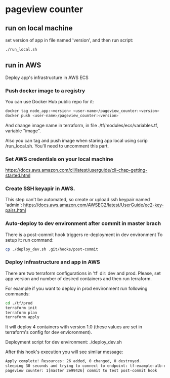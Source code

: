 # pageview counter

## run on local machine

set version of app in file named 'version', and then run script:
```sh
./run_local.sh
```



## run in AWS

Deploy app's infrastructure in AWS ECS

### Push docker image to a registry

You can use Docker Hub public repo for it:

```sh
docker tag node_app:<version> <user-name>/pageview_counter:<version>
docker push <user-name>/pageview_counter:<version>
```
And change image name in terraform, in file ./tf/modules/ecs/variables.tf, variable "image".

Also you can tag and push image when staring app local using scrip /run_local.sh. You'll need to uncomment this part.


### Set AWS credentials on your local machine
  https://docs.aws.amazon.com/cli/latest/userguide/cli-chap-getting-started.html


### Create SSH keyapir in AWS.
This step can't be automated, so create or upload ssh keypair named 'admin':
  https://docs.aws.amazon.com/AWSEC2/latest/UserGuide/ec2-key-pairs.html



### Auto-deploy to dev environment after commit in master brach
There is a post-commit hook triggers re-deployment in dev environment
To setup it: run command:
```sh
cp ./deploy_dev.sh .git/hooks/post-commit
```


### Deploy infrastructure and app in AWS

There are two terraform configurations in 'tf' dir: dev and prod. Please, set app version and number of desired containers and then run terraform.

For example if you want to deploy in prod environment run following commands:

```sh
cd ./tf/prod
terraform init
terraform plan
terraform apply
```

It will deploy 4 containers with version 1.0 (these values are set in terraform's config for dev envioronment).

Deployment script for dev environment: ./deploy_dev.sh

After this hook's execution you will see similar message:

```sh
Apply complete! Resources: 26 added, 0 changed, 0 destroyed.
sleeping 30 seconds and trying to connect to endpoint: tf-example-alb-ecs-1371947750.eu-central-1.elb.amazonaws.com
pageview counter: 1[master 2e99426] commit to test post-commit hook
```



